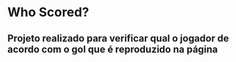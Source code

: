# Who Scored?

## Projeto realizado para verificar qual o jogador de acordo com o gol que é reproduzido na página